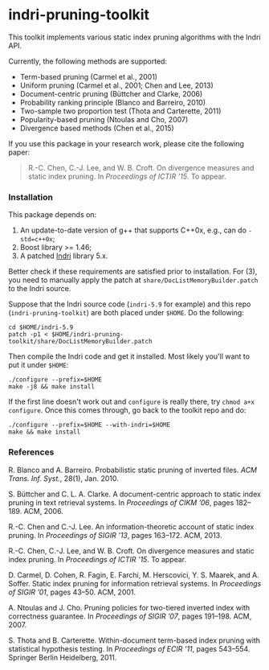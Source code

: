 indri-pruning-toolkit
====================

This toolkit implements various static index pruning algorithms with the Indri API.  

Currently, the following methods are supported:
- Term-based pruning (Carmel et al., 2001)
- Uniform pruning (Carmel et al., 2001; Chen and Lee, 2013)
- Document-centric pruning (Büttcher and Clarke, 2006)
- Probability ranking principle (Blanco and Barreiro, 2010)
- Two-sample two proportion test (Thota and Carterette, 2011)
- Popularity-based pruning (Ntoulas and Cho, 2007)
- Divergence based methods (Chen et al., 2015)

If you use this package in your research work, please cite the following paper:

> R.-C. Chen, C.-J. Lee, and W. B. Croft. On divergence measures and static index pruning. 
> In *Proceedings of ICTIR '15*. To appear.

### Installation ###

This package depends on:

1. An update-to-date version of g++ that supports C++0x, e.g., can do `-std=c++0x`;
2. Boost library >= 1.46;
3. A patched [Indri] library 5.x.

Better check if these requirements are satisfied prior to installation.  For
(3), you need to manually apply the patch at `share/DocListMemoryBuilder.patch`
to the Indri source.  

Suppose that the Indri source code (`indri-5.9` for example) and this repo
(`indri-pruning-toolkit`) are both placed under `$HOME`.  Do the following:

    cd $HOME/indri-5.9
    patch -p1 < $HOME/indri-pruning-toolkit/share/DocListMemoryBuilder.patch

Then compile the Indri code and get it installed.  Most likely you'll want to
put it under `$HOME`:

    ./configure --prefix=$HOME
    make -j8 && make install

If the first line doesn't work out and `configure` is really there, try `chmod
a+x configure`.  Once this comes through, go back to the toolkit repo and do:

    ./configure --prefix=$HOME --with-indri=$HOME
    make && make install


[Indri]: http://www.lemurproject.org/indri.php

### References ###

R. Blanco and A. Barreiro. Probabilistic static pruning of inverted files. *ACM
Trans. Inf. Syst.*, 28(1), Jan. 2010.

S. Büttcher and C. L. A. Clarke. A document-centric approach to static index
pruning in text retrieval systems. In *Proceedings of CIKM ’06*, pages 182–189.
ACM, 2006.

R.-C. Chen and C.-J. Lee. An information-theoretic account of static index
pruning.  In *Proceedings of SIGIR ’13*, pages 163–172. ACM, 2013.

R.-C. Chen, C.-J. Lee, and W. B. Croft. On divergence measures and static index
pruning. In *Proceedings of ICTIR '15*. To appear.

D. Carmel, D. Cohen, R. Fagin, E. Farchi, M. Herscovici, Y. S. Maarek, and A.
Soffer. Static index pruning for information retrieval systems. In *Proceedings
of SIGIR ’01*, pages 43–50. ACM, 2001.

A. Ntoulas and J. Cho. Pruning policies for two-tiered inverted index with
correctness guarantee. In *Proceedings of SIGIR ’07*, pages 191–198. ACM, 2007.

S. Thota and B. Carterette. Within-document term-based index pruning with
statistical hypothesis testing. In *Proceedings of ECIR ’11*, pages 543–554.
Springer Berlin Heidelberg, 2011.


